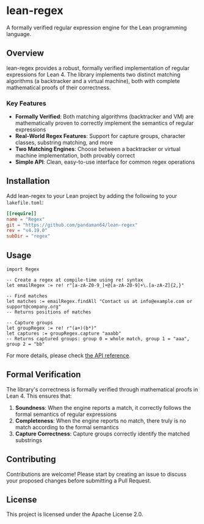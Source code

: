 # lean-regex

A formally verified regular expression engine for the Lean programming language.

## Overview

lean-regex provides a robust, formally verified implementation of regular expressions for Lean 4. The library implements two distinct matching algorithms (a backtracker and a virtual machine), both with complete mathematical proofs of their correctness.

### Key Features

- **Formally Verified**: Both matching algorithms (backtracker and VM) are mathematically proven to correctly implement the semantics of regular expressions
- **Real-World Regex Features**: Support for capture groups, character classes, substring matching, and more
- **Two Matching Engines**: Choose between a backtracker or virtual machine implementation, both provably correct
- **Simple API**: Clean, easy-to-use interface for common regex operations

## Installation

Add lean-regex to your Lean project by adding the following to your `lakefile.toml`:

```toml
[[require]]
name = "Regex"
git = "https://github.com/pandaman64/lean-regex"
rev = "v4.19.0"
subDir = "regex"
```

## Usage

```lean
import Regex

-- Create a regex at compile-time using re! syntax
let emailRegex := re! r"[a-zA-Z0-9_]+@[a-zA-Z0-9]+\.[a-zA-Z]{2,}"

-- Find matches
let matches := emailRegex.findAll "Contact us at info@example.com or support@company.org"
-- Returns positions of matches

-- Capture groups
let groupRegex := re! r"(a+)(b*)"
let captures := groupRegex.capture "aaabb"
-- Returns captured groups: group 0 = whole match, group 1 = "aaa", group 2 = "bb"
```

For more details, please check [the API reference](https://pandaman64.github.io/lean-regex/Regex.html).

## Formal Verification

The library's correctness is formally verified through mathematical proofs in Lean 4. This ensures that:

1. **Soundness**: When the engine reports a match, it correctly follows the formal semantics of regular expressions
2. **Completeness**: When the engine reports no match, there truly is no match according to the formal semantics
3. **Capture Correctness**: Capture groups correctly identify the matched substrings

## Contributing

Contributions are welcome! Please start by creating an issue to discuss your proposed changes before submitting a Pull Request.

## License

This project is licensed under the Apache License 2.0.

